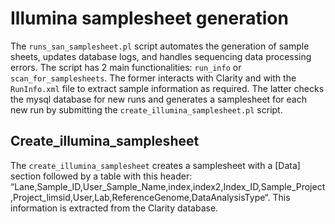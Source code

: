 # Illumina samplesheet generation

The `runs_san_samplesheet.pl` script automates the generation of sample sheets, updates database logs, and handles sequencing data processing errors. 
The script has 2 main functionalities: `run_info` or `scan_for_samplesheets`. The former interacts with Clarity and with the `RunInfo.xml` file to extract sample information as required. The latter checks the mysql database for new runs and generates a samplesheet for each new run by submitting the `create_illumina_samplesheet.pl` script.  

## Create_illumina_samplesheet

The `create_illumina_samplesheet` creates a samplesheet with a [Data] section followed by a table with this header: “Lane,Sample_ID,User_Sample_Name,index,index2,Index_ID,Sample_Project,Project_limsid,User,Lab,ReferenceGenome,DataAnalysisType“.
This information is extracted from the Clarity database.
